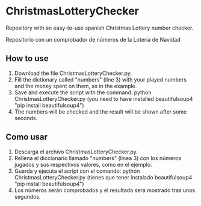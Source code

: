 # ChristmasLotteryChecker
Repository with an easy-to-use spanish Christmas Lottery number checker.

Repositorio con un comprobador de números de la Lotería de Navidad

## How to use
1. Download the file ChristmasLotteryChecker.py.
2. Fill the dictionary called "numbers" (line 3) with your played numbers and the money spent on them, as in the example.
3. Save and execute the script with the command: python ChristmasLotteryChecker.py (you need to have installed beautifulsoup4 "pip install beautifulsoup4")
4. The numbers will be checked and the result will be shown after some seconds.

## Como usar
1. Descarga el archivo ChristmasLotteryChecker.py.
2. Rellena el diccionario llamado "numbers" (linea 3) con los números jugados y sus respectivos valores, como en el ejemplo.
3. Guarda y ejecuta el script con el comando: python ChristmasLotteryChecker.py (tienes que tener instalado beautifulsoup4 "pip install beautifulsoup4")
4. Los números serán comprobados y el resultado será mostrado tras unos segundos.
